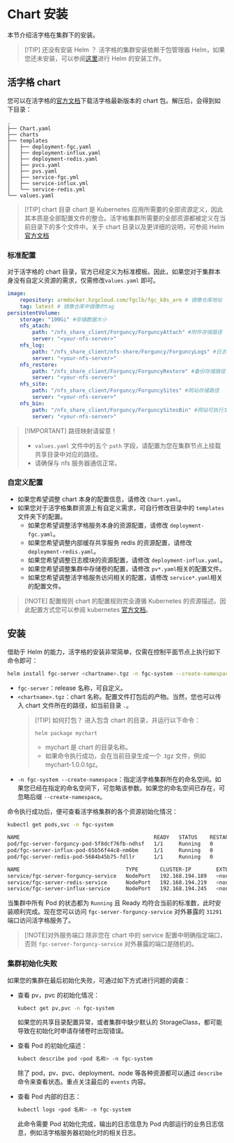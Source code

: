 # Chart 安装

本节介绍活字格在集群下的安装。

> [!TIP] 还没有安装 Helm ？
> 活字格的集群安装依赖于包管理器 Helm，如果您还未安装，可以参阅[这里](./helm)进行 Helm 的安装工作。

## 活字格 chart

您可以在活字格的[官方文档](https://www.grapecity.com.cn/solutions/huozige/help/docs/loadbalance/install)下载活字格最新版本的 chart 包。解压后，会得到如下目录：

```text
.
├── Chart.yaml
├── charts
├── templates
│   ├── deployment-fgc.yaml
│   ├── deployment-influx.yaml
│   ├── deployment-redis.yaml
│   ├── pvcs.yaml
│   ├── pvs.yaml
│   ├── service-fgc.yml
│   ├── service-influx.yml
│   └── service-redis.yml
└── values.yaml

```

> [!TIP] chart 目录
> chart 是 Kubernetes 应用所需要的全部资源定义，因此其本质是全部配置文件的整合。活字格集群所需要的全部资源都被定义在当前目录下的多个文件中。关于 chart 目录以及更详细的说明，可参阅 Helm [官方文档](https://helm.sh/zh/docs/topics/charts/)

### 标准配置

对于活字格的 chart 目录，官方已经定义为标准模板。因此，如果您对于集群本身没有自定义资源的需求，仅需修改`values.yaml` 即可。

```yaml
image:
    repository: armdocker.hzgcloud.com/fgclb/fgc_k8s_arm # 镜像仓库地址
    tag: latest # 镜像仓库中镜像的tag
persistentVolume:
    storage: "100Gi" #存储数据大小
    nfs_atach:
        path: "/nfs_share_client/Forguncy/ForguncyAttach" #附件存储路径
        server: "<your-nfs-server>"
    nfs_log:
        path: "/nfs_share_client/nfs-share/Forguncy/ForguncyLogs" #日志存储路径
        server: "<your-nfs-server>"
    nfs_restore:
        path: "/nfs_share_client/Forguncy/ForguncyRestore" #备份存储路径
        server: "<your-nfs-server>"
    nfs_site:
        path: "/nfs_share_client/Forguncy/ForguncySites" #网站存储路径
        server: "<your-nfs-server>"
    nfs_bin:
        path: "/nfs_share_client/Forguncy/ForguncySitesBin" #网站可执行文件存储路径
        server: "<your-nfs-server>"
```

> [!IMPORTANT] 路径映射请留意！
>
> -   `values.yaml` 文件中的五个 `path` 字段，请配置为您在集群节点上挂载共享目录中对应的路径。
> -   请确保与 nfs 服务器通信正常。

### 自定义配置

-   如果您希望调整 chart 本身的配置信息，请修改 `Chart.yaml`。
-   如果您对于活字格集群资源上有自定义需求，可自行修改目录中的 `templates` 文件夹下的配置。
    -   如果您希望调整活字格服务本身的资源配置，请修改 `deployment-fgc.yaml`。
    -   如果您希望调整内部缓存共享服务 redis 的资源配置，请修改 `deployment-redis.yaml`。
    -   如果您希望调整日志模块的资源配置，请修改 `deployment-influx.yaml`。
    -   如果您希望调整集群中存储卷的配置，请修改 `pv*.yaml`相关的配置文件。
    -   如果您希望调整活字格服务访问相关的配置，请修改 `service*.yaml`相关的配置文件。

> [!NOTE] 配置规则
> chart 的配置规则完全遵循 Kubernetes 的资源描述。因此配置方式您可以参阅 kubernetes [官方文档](https://kubernetes.io/zh-cn/docs/concepts/)。

## 安装

借助于 Helm 的能力，活字格的安装非常简单，仅需在控制平面节点上执行如下命令即可：

```bash
helm install fgc-server <chartname>.tgz -n fgc-system --create-namespace
```

-   `fgc-server`：release 名称，可自定义。
-   `<chartname>.tgz`：chart 名称。配置文件打包后的产物。当然，您也可以传入 chart 文件所在的路径，如当前目录 `.`。
    > [!TIP] 如何打包？
    > 进入包含 chart 的目录，并运行以下命令：
    >
    > ```bash
    > helm package mychart
    > ```
    >
    > -   mychart 是 chart 的目录名称。
    > -   如果命令执行成功，会在当前目录生成一个 .tgz 文件，例如 mychart-1.0.0.tgz。
-   `-n fgc-system --create-namespace`：指定活字格集群所在的命名空间。如果您已经在指定的命名空间下，可忽略该参数。如果您的命名空间已存在，可忽略后缀 `--create-namespace`。

命令执行成功后，便可查看活字格集群的各个资源初始化情况：

```bash
kubectl get pods,svc -n fgc-system

NAME                                           READY   STATUS    RESTARTS   AGE
pod/fgc-server-forguncy-pod-5f8dcf76fb-ndhsf   1/1     Running   0          9h
pod/fgc-server-influx-pod-65b56f44c8-nm6bm     1/1     Running   0          9h
pod/fgc-server-redis-pod-5684b45b75-fdllr      1/1     Running   0          9h

NAME                                  TYPE       CLUSTER-IP        EXTERNAL-IP   PORT(S)           AGE
service/fgc-server-forguncy-service   NodePort   192.168.194.189   <none>        80:31291/TCP      9h
service/fgc-server-redis-service      NodePort   192.168.194.219   <none>        6379:30918/TCP    9h
service/fgc-server-influx-service     NodePort   192.168.194.245   <none>        22348:30133/TCP   9h
```

当集群中所有 Pod 的状态都为 `Running` 且 Ready 均符合当前的标准数，此时安装顺利完成。现在您可以访问 `fgc-server-forguncy-service` 对外暴露的 `31291` 端口访问活字格服务了。

> [!NOTE]对外服务端口
> 除非您在 chart 中的 service 配置中明确指定端口，否则 `fgc-server-forguncy-service` 对外暴露的端口是随机的。

### 集群初始化失败

如果您的集群在最后初始化失败，可通过如下方式进行问题的调查：

-   查看 pv，pvc 的初始化情况：

    ```bash
    kubect get pv,pvc -n fgc-system

    ```

    如果您的共享目录配置异常，或者集群中缺少默认的 StorageClass，都可能导致在初始化时申请存储卷时出现错误。

-   查看 Pod 的初始化描述：

    ```bash
    kubect describe pod <pod 名称> -n fgc-system

    ```

    除了 pod，pv、pvc、deployment、node 等各种资源都可以通过 `describe` 命令来查看状态。重点关注最后的 `events` 内容。

-   查看 Pod 内部的日志：

    ```bash
    kubectl logs <pod 名称> -n fgc-system

    ```

    此命令需要 Pod 初始化完成，输出的日志信息为 Pod 内部运行的业务日志信息，例如活字格服务器初始化时的相关日志。

